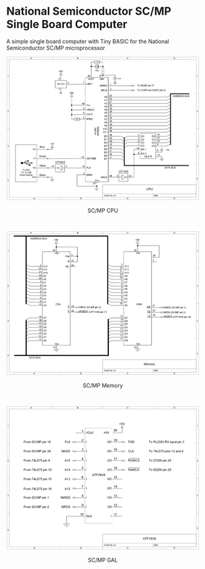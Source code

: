 # National Semiconductor SC/MP Single Board Computer
A simple single board computer with Tiny BASIC for the National Semiconductor SC/MP microprocessor 
<p align="center"><img src="/images/SC-MP CPU.png"/>
<p align="center">SC/MP CPU</p><br>
<p align="center"><img src="/images/SC-MP Memory.png"/>
<p align="center">SC/MP Memory</p><br>
<p align="center"><img src="/images/SC-MP GAL.png"/>
<p align="center">SC/MP GAL</p><br>
